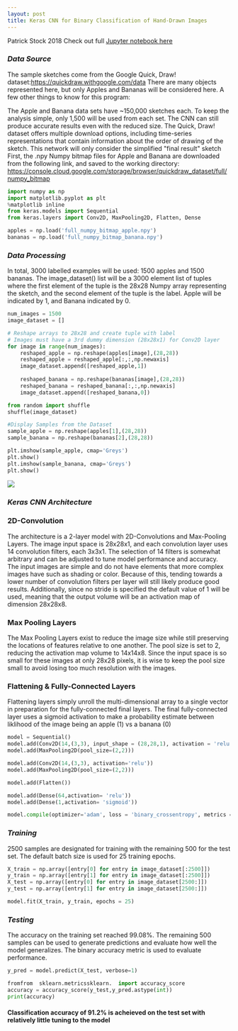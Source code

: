 ```yaml
---
layout: post
title: Keras CNN for Binary Classification of Hand-Drawn Images
---
```

Patrick Stock 2018
Check out full [Jupyter notebook here](https://github.com/pstock175/ml-portfolio/blob/master/CNN.ipynb)

### *Data Source*
The sample sketches come from the Google Quick, Draw! dataset:https://quickdraw.withgoogle.com/data There are many objects represented here, but only Apples and Bananas will be considered here. A few other things to know for this program:

The Apple and Banana data sets have ~150,000 sketches each. To keep the analysis simple, only 1,500 will be used from each set. The CNN can still produce accurate results even with the reduced size.
The Quick, Draw! dataset offers multiple download options, including time-series representations that contain information about the order of drawing of the sketch. This network will only consider the simplified "final result" sketch
First, the .npy Numpy bitmap files for Apple and Banana are downloaded from the following link, and saved to the working directory: https://console.cloud.google.com/storage/browser/quickdraw_dataset/full/numpy_bitmap
```python
import numpy as np
import matplotlib.pyplot as plt
%matplotlib inline
from keras.models import Sequential
from keras.layers import Conv2D, MaxPooling2D, Flatten, Dense

apples = np.load('full_numpy_bitmap_apple.npy')
bananas = np.load('full_numpy_bitmap_banana.npy')
```
### *Data Processing*
In total, 3000 labelled examples will be used: 1500 apples and 1500 bananas. The image_dataset() list will be a 3000 element list of tuples where the first element of the tuple is the 28x28 Numpy array representing the sketch, and the second element of the tuple is the label. Apple will be indicated by 1, and Banana indicated by 0.
```python
num_images = 1500
image_dataset = []

# Reshape arrays to 28x28 and create tuple with label
# Images must have a 3rd dummy dimension (28x28x1) for Conv2D layer
for image in range(num_images):
    reshaped_apple = np.reshape(apples[image],(28,28))
    reshaped_apple = reshaped_apple[:,:,np.newaxis]
    image_dataset.append([reshaped_apple,1])
    
    reshaped_banana = np.reshape(bananas[image],(28,28))
    reshaped_banana = reshaped_banana[:,:,np.newaxis]
    image_dataset.append([reshaped_banana,0])

from random import shuffle
shuffle(image_dataset)

#Display Samples from the Dataset
sample_apple = np.reshape(apples[1],(28,28))
sample_banana = np.reshape(bananas[2],(28,28))

plt.imshow(sample_apple, cmap='Greys')
plt.show()
plt.imshow(sample_banana, cmap='Greys')
plt.show()
```
![](https://imgur.com/a/U9T9Q9U)

### *Keras CNN Architecture*
### 2D-Convolution
The architecture is a 2-layer model with 2D-Convolutions and Max-Pooling Layers. The image input space is 28x28x1, and each convolution layer uses 14 convolution filters, each 3x3x1. The selection of 14 filters is somewhat arbitrary and can be adjusted to tune model performance and accuracy. The input images are simple and do not have elements that more complex images have such as shading or color. Because of this, tending towards a lower number of convolution filters per layer will still likely produce good results. Additionally, since no stride is specified the default value of 1 will be used, meaning that the output volume will be an activation map of dimension 28x28x8.

### Max Pooling Layers
The Max Pooling Layers exist to reduce the image size while still preserving the locations of features relative to one another. The pool size is set to 2, reducing the activation map volume to 14x14x8. Since the input space is so small for these images at only 28x28 pixels, it is wise to keep the pool size small to avoid losing too much resolution with the images.

### Flattening & Fully-Connected Layers
Flattening layers simply unroll the multi-dimensional array to a single vector in preparation for the fully-connected final layers. The final fully-connected layer uses a sigmoid activation to make a probability estimate between liklihood of the image being an apple (1) vs a banana (0)
```python
model = Sequential()
model.add(Conv2D(14,(3,3), input_shape = (28,28,1), activation = 'relu'))
model.add(MaxPooling2D(pool_size=(2,2)))

model.add(Conv2D(14,(3,3), activation='relu'))
model.add(MaxPooling2D(pool_size=(2,2)))

model.add(Flatten())

model.add(Dense(64,activation= 'relu'))
model.add(Dense(1,activation= 'sigmoid'))

model.compile(optimizer='adam', loss = 'binary_crossentropy', metrics = ['accuracy'])
```
### *Training*
2500 samples are designated for training with the remaining 500 for the test set. The default batch size is used for 25 training epochs.
```python
X_train = np.array([entry[0] for entry in image_dataset[:2500]])
y_train = np.array([entry[1] for entry in image_dataset[:2500]])
X_test = np.array([entry[0] for entry in image_dataset[2500:]])
y_test = np.array([entry[1] for entry in image_dataset[2500:]])

model.fit(X_train, y_train, epochs = 25)
```
### *Testing*
The accuracy on the training set reached 99.08%. The remaining 500 samples can be used to generate predictions and evaluate how well the model generalizes. The binary accuracy metric is used to evaluate performance.
```python
y_pred = model.predict(X_test, verbose=1)

fromfrom  sklearn.metricssklearn.  import accuracy_score
accuracy = accuracy_score(y_test,y_pred.astype(int))
print(accuracy)
```
#### Classification accuracy of 91.2% is acheieved on the test set with relatively little tuning to the model

